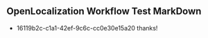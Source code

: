 ## OpenLocalization Workflow Test MarkDown
* 16119b2c-c1a1-42ef-9c6c-cc0e30e15a20 thanks!

<!--HONumber=Jul16_HO2-->


